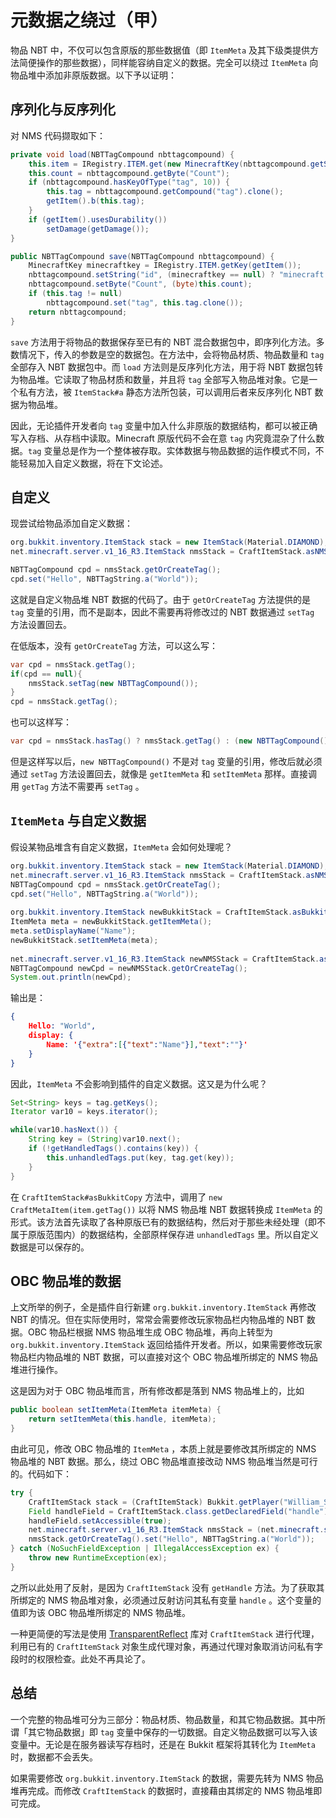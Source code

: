 # 元数据之绕过（甲）

物品 NBT 中，不仅可以包含原版的那些数据值（即 `ItemMeta` 及其下级类提供方法简便操作的那些数据），同样能容纳自定义的数据。完全可以绕过 `ItemMeta` 向物品堆中添加非原版数据。以下予以证明：

## 序列化与反序列化

对 NMS 代码撷取如下：

```java
private void load(NBTTagCompound nbttagcompound) {
    this.item = IRegistry.ITEM.get(new MinecraftKey(nbttagcompound.getString("id")));
    this.count = nbttagcompound.getByte("Count");
    if (nbttagcompound.hasKeyOfType("tag", 10)) {
        this.tag = nbttagcompound.getCompound("tag").clone();
        getItem().b(this.tag);
    } 
    if (getItem().usesDurability())
        setDamage(getDamage()); 
}

public NBTTagCompound save(NBTTagCompound nbttagcompound) {
    MinecraftKey minecraftkey = IRegistry.ITEM.getKey(getItem());
    nbttagcompound.setString("id", (minecraftkey == null) ? "minecraft:air" : minecraftkey.toString());
    nbttagcompound.setByte("Count", (byte)this.count);
    if (this.tag != null)
        nbttagcompound.set("tag", this.tag.clone()); 
    return nbttagcompound;
}
```

`save` 方法用于将物品的数据保存至已有的 NBT 混合数据包中，即序列化方法。多数情况下，传入的参数是空的数据包。在方法中，会将物品材质、物品数量和 `tag` 全部存入 NBT 数据包中。而 `load` 方法则是反序列化方法，用于将 NBT 数据包转为物品堆。它读取了物品材质和数量，并且将 `tag` 全部写入物品堆对象。它是一个私有方法，被 `ItemStack#a` 静态方法所包装，可以调用后者来反序列化 NBT 数据为物品堆。

因此，无论插件开发者向 `tag` 变量中加入什么非原版的数据结构，都可以被正确写入存档、从存档中读取。Minecraft 原版代码不会在意 `tag` 内究竟混杂了什么数据。`tag` 变量总是作为一个整体被存取。实体数据与物品数据的运作模式不同，不能轻易加入自定义数据，将在下文论述。

## 自定义

现尝试给物品添加自定义数据：

```java
org.bukkit.inventory.ItemStack stack = new ItemStack(Material.DIAMOND);
net.minecraft.server.v1_16_R3.ItemStack nmsStack = CraftItemStack.asNMSCopy(stack);

NBTTagCompound cpd = nmsStack.getOrCreateTag();
cpd.set("Hello", NBTTagString.a("World"));
```

这就是自定义物品堆 NBT 数据的代码了。由于 `getOrCreateTag` 方法提供的是 `tag` 变量的引用，而不是副本，因此不需要再将修改过的 NBT 数据通过 `setTag` 方法设置回去。

在低版本，没有 `getOrCreateTag` 方法，可以这么写：

```java
var cpd = nmsStack.getTag();
if(cpd == null){
    nmsStack.setTag(new NBTTagCompound());
}
cpd = nmsStack.getTag();
```

也可以这样写：

```java
var cpd = nmsStack.hasTag() ? nmsStack.getTag() : (new NBTTagCompound());
```

但是这样写以后，`new NBTTagCompound()` 不是对 `tag` 变量的引用，修改后就必须通过 `setTag` 方法设置回去，就像是 `getItemMeta` 和 `setItemMeta` 那样。直接调用 `getTag` 方法不需要再 `setTag` 。

## `ItemMeta` 与自定义数据

假设某物品堆含有自定义数据，`ItemMeta` 会如何处理呢？

```java
org.bukkit.inventory.ItemStack stack = new ItemStack(Material.DIAMOND);
net.minecraft.server.v1_16_R3.ItemStack nmsStack = CraftItemStack.asNMSCopy(stack);
NBTTagCompound cpd = nmsStack.getOrCreateTag();
cpd.set("Hello", NBTTagString.a("World"));
        
org.bukkit.inventory.ItemStack newBukkitStack = CraftItemStack.asBukkitCopy(nmsStack);
ItemMeta meta = newBukkitStack.getItemMeta();
meta.setDisplayName("Name");
newBukkitStack.setItemMeta(meta);
        
net.minecraft.server.v1_16_R3.ItemStack newNMSStack = CraftItemStack.asNMSCopy(stack);
NBTTagCompound newCpd = newNMSStack.getOrCreateTag();
System.out.println(newCpd);
```

输出是：

```json
{
    Hello: "World",
    display: {
        Name: '{"extra":[{"text":"Name"}],"text":""}'
    }
}
```

因此，`ItemMeta` 不会影响到插件的自定义数据。这又是为什么呢？

```java
Set<String> keys = tag.getKeys();
Iterator var10 = keys.iterator();

while(var10.hasNext()) {
    String key = (String)var10.next();
    if (!getHandledTags().contains(key)) {
        this.unhandledTags.put(key, tag.get(key));
    }
}
```

在 `CraftItemStack#asBukkitCopy` 方法中，调用了 `new CraftMetaItem(item.getTag())` 以将 NMS 物品堆 NBT 数据转换成 `ItemMeta` 的形式。该方法首先读取了各种原版已有的数据结构，然后对于那些未经处理（即不属于原版范围内）的数据结构，全部原样保存进 `unhandledTags` 里。所以自定义数据是可以保存的。

## OBC 物品堆的数据

上文所举的例子，全是插件自行新建 `org.bukkit.inventory.ItemStack` 再修改 NBT 的情况。但在实际使用时，常常会需要修改玩家物品栏内物品堆的 NBT 数据。OBC 物品栏根据 NMS 物品堆生成 OBC 物品堆，再向上转型为 `org.bukkit.inventory.ItemStack` 返回给插件开发者。所以，如果需要修改玩家物品栏内物品堆的 NBT 数据，可以直接对这个 OBC 物品堆所绑定的 NMS 物品堆进行操作。

这是因为对于 OBC 物品堆而言，所有修改都是落到 NMS 物品堆上的，比如

```java
public boolean setItemMeta(ItemMeta itemMeta) {
    return setItemMeta(this.handle, itemMeta);
}
```

由此可见，修改 OBC 物品堆的 `ItemMeta` ，本质上就是要修改其所绑定的 NMS 物品堆的 NBT 数据。那么，绕过 OBC 物品堆直接改动 NMS 物品堆当然是可行的。代码如下：

```java
try {
    CraftItemStack stack = (CraftItemStack) Bukkit.getPlayer("William_Shi").getInventory().getItemInMainHand();
    Field handleField = CraftItemStack.class.getDeclaredField("handle");
    handleField.setAccessible(true);
    net.minecraft.server.v1_16_R3.ItemStack nmsStack = (net.minecraft.server.v1_16_R3.ItemStack) handleField.get(stack);
    nmsStack.getOrCreateTag().set("Hello", NBTTagString.a("World"));
} catch (NoSuchFieldException | IllegalAccessException ex) {
    throw new RuntimeException(ex);
}
```

之所以此处用了反射，是因为 `CraftItemStack` 没有 `getHandle` 方法。为了获取其所绑定的 NMS 物品堆对象，必须通过反射访问其私有变量 `handle` 。这个变量的值即为该 OBC 物品堆所绑定的 NMS 物品堆。

一种更简便的写法是使用 [TransparentReflect](https://github.com/czm23333/TransparentReflect) 库对 `CraftItemStack` 进行代理，利用已有的 `CraftItemStack` 对象生成代理对象，再通过代理对象取消访问私有字段时的权限检查。此处不再具论了。

## 总结

一个完整的物品堆可分为三部分：物品材质、物品数量，和其它物品数据。其中所谓「其它物品数据」即 `tag` 变量中保存的一切数据。自定义物品数据可以写入该变量中。无论是在服务器读写存档时，还是在 Bukkit 框架将其转化为 `ItemMeta` 时，数据都不会丢失。

如果需要修改 `org.bukkit.inventory.ItemStack` 的数据，需要先转为 NMS 物品堆再完成。而修改 `CraftItemStack` 的数据时，直接藉由其绑定的 NMS 物品堆即可完成。